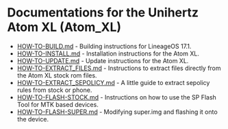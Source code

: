 Documentations for the Unihertz Atom XL (Atom_XL)
=================================================

- [HOW-TO-BUILD.md](HOW-TO-BUILD.md) - Building instructions for LineageOS 17.1.
- [HOW-TO-INSTALL.md](HOW-TO-INSTALL.md) - Installation instructions for the Atom XL.
- [HOW-TO-UPDATE.md](HOW-TO-UPDATE.md) - Update instructions for the Atom XL.
- [HOW-TO-EXTRACT_FILES.md](HOW-TO-EXTRACT_FILES.md) - Instructions to extract files directly from the Atom XL stock rom files.
- [HOW-TO-EXTRACT_SEPOLICY.md](HOW-TO-EXTRACT_SEPOLICY.md) - A little guide to extract sepolicy rules from stock or phone.
- [HOW-TO-FLASH-STOCK.md](docs/HOW-TO-FLASH-STOCK.md) - Instructions on how to use the SP Flash Tool for MTK based devices.
- [HOW-TO-FLASH-SUPER.md](docs/HOW-TO-FLASH-SUPER.md) - Modifying super.img and flashing it onto the device.
